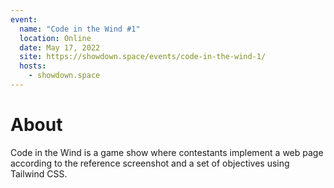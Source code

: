 ```yaml
---
event:
  name: "Code in the Wind #1"
  location: Online
  date: May 17, 2022
  site: https://showdown.space/events/code-in-the-wind-1/
  hosts:
    - showdown.space
---
```


# About

Code in the Wind is a game show where contestants implement a web page according to the reference screenshot and a set of objectives using Tailwind CSS.
